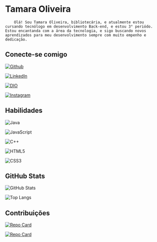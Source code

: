 # Tamara Oliveira

        Olá! Sou Tamara Oliveira, bibliotecária, e atualmente estou cursando tecnólogo em desenvolvimento Back-end, e estou 3° periódo. Estou encantanda com a área da tecnologia, e sigo buscando novos aprendizados para meu desenvolvimento sempre com muito empenho e dedicação.

## Conecte-se comigo

[![Github](https://img.shields.io/badge/Github-000?style=for-the-badge&logo=Github&logoColor=fff)](https://github.com/tamarafernat)

[![LinkedIn](https://img.shields.io/badge/LinkedIn-000?style=for-the-badge&logo=linkedin&logoColor=0E76A8)](https://www.linkedin.com/in/tamara-fernandes-de-oliveira-388b67238/)

[![DIO](https://img.shields.io/badge/DIO-000?style=for-the-badge&logo=DIO)](https://web.dio.me/users/oliveira_tamara18/?tab=skills)

[![Instagram](https://img.shields.io/badge/Instagram-000?style=for-the-badge&logo=instagram)](https://www.instagram.com/tamarafernat/)

## Habilidades

![Java](https://img.shields.io/badge/Java-000?style=for-the-badge&logo=java)

![JavaScript](https://img.shields.io/badge/JavaScript-000?style=for-the-badge&logo=javascript)

![C++](https://img.shields.io/badge/C%2B%2B-000?style=for-the-badge&logo=c%2B%2B&logoColor=00599C)

![HTML5](https://img.shields.io/badge/HTML5-000?style=for-the-badge&logo=html5)

![CSS3](https://img.shields.io/badge/CSS3-000?style=for-the-badge&logo=css3&logoColor=264CE4)

## GitHub Stats

![GitHub Stats](https://github-readme-stats.vercel.app/api?username=tamarafernat&theme=transparent&bg_color=000&border_color=30A3DC&show_icons=true&icon_color=30A3DC&title_color=E94D5F&text_color=FFF)

![Top Langs](https://github-readme-stats-git-masterrstaa-rickstaa.vercel.app/api/top-langs/?username=tamarafernat&bg_color=000&border_color=30A3DC&title_color=E94D5F&text_color=FFF)

## Contribuições

[![Repo Card](https://github-readme-stats.vercel.app/api/pin/?username=tamarafernat&repo=dio-lab-open-source&bg_color=000&border_color=30A3DC&show_icons=true&icon_color=30A3DC&title_color=E94D5F&text_color=FFF)](https://github.com/tamarafernat/dio-lab-open-source)

[![Repo Card](https://github-readme-stats.vercel.app/api/pin/?username=tamarafernat&repo=jogo-da-memoria&bg_color=000&border_color=30A3DC&show_icons=true&icon_color=30A3DC&title_color=E94D5F&text_color=FFF)](https://github.com/tamarafernat/jogo-da-memoria)
